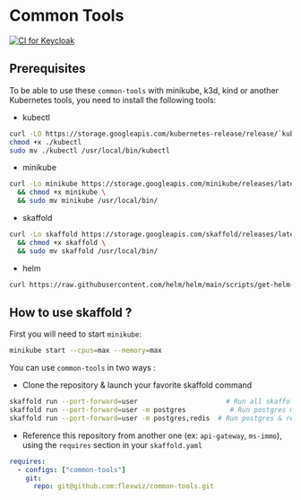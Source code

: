 # Common Tools

[![CI for Keycloak](https://github.com/flexwiz/common-tools/actions/workflows/build-keycloak.yml/badge.svg?branch=master)](https://github.com/flexwiz/common-tools/actions/workflows/build-keycloak.yml)

## Prerequisites

To be able to use these `common-tools` with minikube, k3d, kind or another Kubernetes tools, you need to install the following tools:

- kubectl

```bash
curl -LO https://storage.googleapis.com/kubernetes-release/release/`kubectl version --client --short`/bin/linux/amd64/kubectl
chmod +x ./kubectl
sudo mv ./kubectl /usr/local/bin/kubectl
```

- minikube

```bash
curl -Lo minikube https://storage.googleapis.com/minikube/releases/latest/minikube-linux-amd64 \
  && chmod +x minikube \
  && sudo mv minikube /usr/local/bin/
```

- skaffold

```bash
curl -Lo skaffold https://storage.googleapis.com/skaffold/releases/latest/skaffold-linux-amd64 \
  && chmod +x skaffold \
  && sudo mv skaffold /usr/local/bin/
```

- helm

```bash
curl https://raw.githubusercontent.com/helm/helm/main/scripts/get-helm-3 | bash
```

## How to use skaffold ?

First you will need to start `minikube`:

```bash
minikube start --cpus=max --memory=max
```

You can use `common-tools` in two ways :

- Clone the repository & launch your favorite skaffold command

```bash
skaffold run --port-forward=user                      # Run all skaffold modules defined in skaffold.yaml + port-forward
skaffold run --port-forward=user -m postgres           # Run postgres module + port-forward postgres
skaffold run --port-forward=user -m postgres,redis  # Run postgres & redis module + port-forward postgres & redis
```

- Reference this repository from another one (ex: `api-gateway`, `ms-immo`), using the `requires` section in your `skaffold.yaml`

```yaml
requires:
  - configs: ["common-tools"]
    git:
      repo: git@github.com:flexwiz/common-tools.git
```
